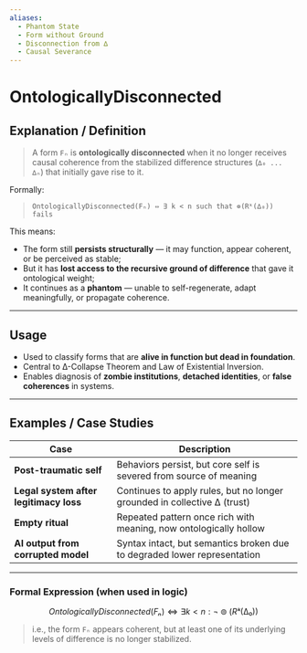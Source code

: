 ```yaml
---
aliases:
  - Phantom State
  - Form without Ground
  - Disconnection from ∆
  - Causal Severance
---
```


# OntologicallyDisconnected

## Explanation / Definition

> A form `Fₙ` is **ontologically disconnected** when it no longer receives causal coherence from the stabilized difference structures (`∆₀ ... ∆ₙ`) that initially gave rise to it.

Formally:

> `OntologicallyDisconnected(Fₙ) ⇔ ∃ k < n such that ⊚(Rᵏ(∆₀)) fails`

This means:

* The form still **persists structurally** — it may function, appear coherent, or be perceived as stable;
* But it has **lost access to the recursive ground of difference** that gave it ontological weight;
* It continues as a **phantom** — unable to self-regenerate, adapt meaningfully, or propagate coherence.

---

## Usage

* Used to classify forms that are **alive in function but dead in foundation**.
* Central to ∆-Collapse Theorem and Law of Existential Inversion.
* Enables diagnosis of **zombie institutions**, **detached identities**, or **false coherences** in systems.

---

## Examples / Case Studies

| Case                                   | Description                                                              |
| -------------------------------------- | ------------------------------------------------------------------------ |
| **Post-traumatic self**                | Behaviors persist, but core self is severed from source of meaning       |
| **Legal system after legitimacy loss** | Continues to apply rules, but no longer grounded in collective ∆ (trust) |
| **Empty ritual**                       | Repeated pattern once rich with meaning, now ontologically hollow        |
| **AI output from corrupted model**     | Syntax intact, but semantics broken due to degraded lower representation |

---

### Formal Expression (when used in logic)

```math
OntologicallyDisconnected(Fₙ) ⇔ ∃ k < n: ¬⊚(Rᵏ(∆₀))
```

> i.e., the form `Fₙ` appears coherent, but at least one of its underlying levels of difference is no longer stabilized.